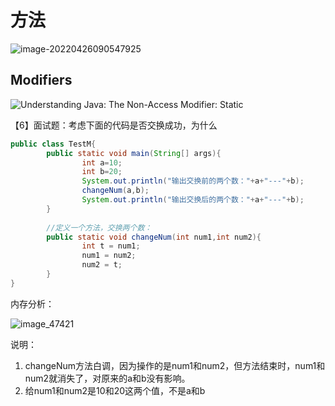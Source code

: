 # 方法

![image-20220426090547925](https://tva1.sinaimg.cn/large/e6c9d24egy1h1nivaoyk0j20rq0bzdgy.jpg)



## Modifiers



![Understanding Java: The Non-Access Modifier: Static](https://static.wixstatic.com/media/c98735_7d1a3fb310994718b4a165a2ad517388~mv2.png/v1/fit/w_658%2Ch_261%2Cal_c/file.png)



【6】面试题：考虑下面的代码是否交换成功，为什么

```java
public class TestM{
        public static void main(String[] args){
                int a=10;
                int b=20;
                System.out.println("输出交换前的两个数："+a+"---"+b);
                changeNum(a,b);
                System.out.println("输出交换后的两个数："+a+"---"+b);
        }
        
        //定义一个方法，交换两个数：
        public static void changeNum(int num1,int num2){
                int t = num1;
                num1 = num2;
                num2 = t;
        }
}
```

内存分析：



![image_47421](https://tva1.sinaimg.cn/large/0081Kckwly1gmc4nal8d4j311a0dvtac.jpg)



说明：

1. changeNum方法白调，因为操作的是num1和num2，但方法结束时，num1和num2就消失了，对原来的a和b没有影响。
2. 给num1和num2是10和20这两个值，不是a和b